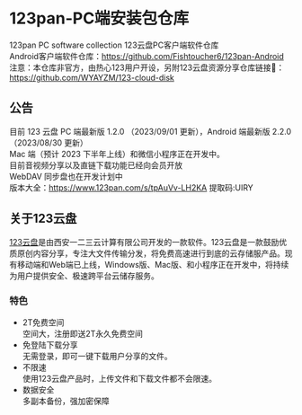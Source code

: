 # 123pan-PC端安装包仓库

123pan PC software collection 123云盘PC客户端软件仓库  
Android客户端软件仓库：<https://github.com/Fishtoucher6/123pan-Android>  
注意：本仓库非官方，由热心123用户开设，另附123云盘资源分享仓库链接🔗：<https://github.com/WYAYZM/123-cloud-disk>

## 公告

目前 123 云盘 PC 端最新版 1.2.0 （2023/09/01 更新），Android 端最新版 2.2.0（2023/08/30 更新）  
Mac 端（预计 2023 下半年上线）和微信小程序正在开发中。  
目前音视频分享以及直链下载功能已经向会员开放  
WebDAV 同步盘也在开发计划中  
版本大全：<https://www.123pan.com/s/tpAuVv-LH2KA> 提取码:UIRY

## 关于123云盘

[123云盘](https://123pan.com/)是由西安一二三云计算有限公司开发的一款软件。123云盘是一款鼓励优质原创内容分享，专注大文件传输分发，将免费高速进行到底的云存储服产品。现有移动端和Web端已上线，Windows版、Mac版、和小程序正在开发中，将持续为用户提供安全、极速跨平台云储存服务。

### 特色

- 2T免费空间  
空间大，注册即送2T永久免费空间
- 免登陆下载分享  
无需登录，即可一键下载用户分享的文件。
- 不限速  
使用123云盘产品时，上传文件和下载文件都不会限速。
- 数据安全  
多副本备份，强加密保障
